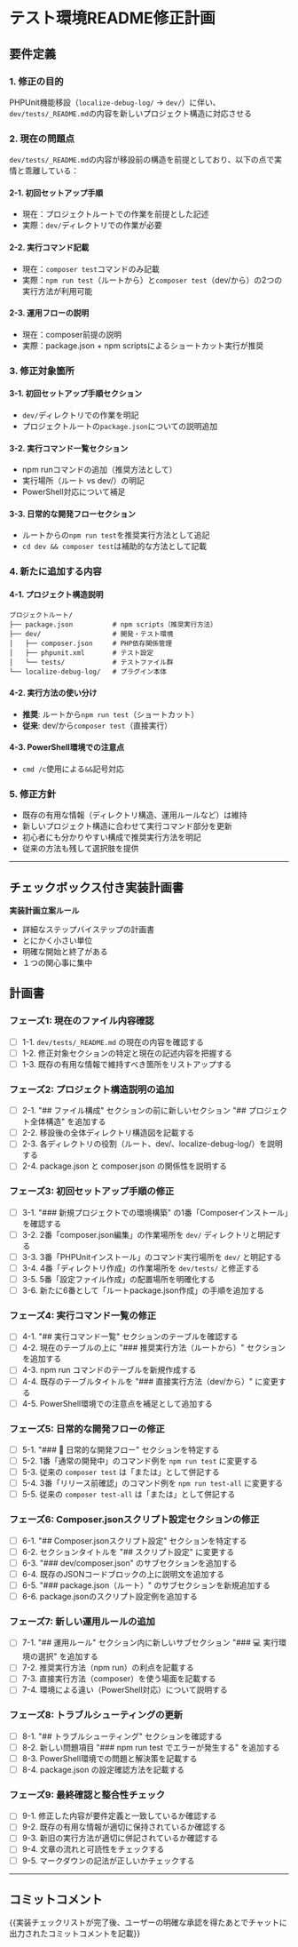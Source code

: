 # テスト環境README修正計画

## 要件定義

### 1. 修正の目的
PHPUnit機能移設（`localize-debug-log/` → `dev/`）に伴い、`dev/tests/_README.md`の内容を新しいプロジェクト構造に対応させる

### 2. 現在の問題点
`dev/tests/_README.md`の内容が移設前の構造を前提としており、以下の点で実情と乖離している：

#### 2-1. 初回セットアップ手順
- 現在：プロジェクトルートでの作業を前提とした記述
- 実際：`dev/`ディレクトリでの作業が必要

#### 2-2. 実行コマンド記載
- 現在：`composer test`コマンドのみ記載
- 実際：`npm run test`（ルートから）と`composer test`（dev/から）の2つの実行方法が利用可能

#### 2-3. 運用フローの説明
- 現在：composer前提の説明
- 実際：package.json + npm scriptsによるショートカット実行が推奨

### 3. 修正対象箇所

#### 3-1. 初回セットアップ手順セクション
- `dev/`ディレクトリでの作業を明記
- プロジェクトルートの`package.json`についての説明追加

#### 3-2. 実行コマンド一覧セクション
- npm runコマンドの追加（推奨方法として）
- 実行場所（ルート vs dev/）の明記
- PowerShell対応について補足

#### 3-3. 日常的な開発フローセクション
- ルートからの`npm run test`を推奨実行方法として追記
- `cd dev && composer test`は補助的な方法として記載

### 4. 新たに追加する内容

#### 4-1. プロジェクト構造説明
```
プロジェクトルート/
├── package.json          # npm scripts（推奨実行方法）
├── dev/                  # 開発・テスト環境
│   ├── composer.json     # PHP依存関係管理
│   ├── phpunit.xml       # テスト設定
│   └── tests/            # テストファイル群
└── localize-debug-log/   # プラグイン本体
```

#### 4-2. 実行方法の使い分け
- **推奨**: ルートから`npm run test`（ショートカット）
- **従来**: dev/から`composer test`（直接実行）

#### 4-3. PowerShell環境での注意点
- `cmd /c`使用による`&&`記号対応

### 5. 修正方針
- 既存の有用な情報（ディレクトリ構造、運用ルールなど）は維持
- 新しいプロジェクト構造に合わせて実行コマンド部分を更新
- 初心者にも分かりやすい構成で推奨実行方法を明記
- 従来の方法も残して選択肢を提供

---

## チェックボックス付き実装計画書

**実装計画立案ルール**

- 詳細なステップバイステップの計画書
- とにかく小さい単位
- 明確な開始と終了がある
- １つの関心事に集中

## 計画書

### フェーズ1: 現在のファイル内容確認
- [ ] 1-1. `dev/tests/_README.md` の現在の内容を確認する
- [ ] 1-2. 修正対象セクションの特定と現在の記述内容を把握する
- [ ] 1-3. 既存の有用な情報で維持すべき箇所をリストアップする

### フェーズ2: プロジェクト構造説明の追加
- [ ] 2-1. "## ファイル構成" セクションの前に新しいセクション "## プロジェクト全体構造" を追加する
- [ ] 2-2. 移設後の全体ディレクトリ構造図を記載する
- [ ] 2-3. 各ディレクトリの役割（ルート、dev/、localize-debug-log/）を説明する
- [ ] 2-4. package.json と composer.json の関係性を説明する

### フェーズ3: 初回セットアップ手順の修正
- [ ] 3-1. "### 新規プロジェクトでの環境構築" の1番「Composerインストール」を確認する
- [ ] 3-2. 2番「composer.json編集」の作業場所を `dev/` ディレクトリと明記する
- [ ] 3-3. 3番「PHPUnitインストール」のコマンド実行場所を `dev/` と明記する
- [ ] 3-4. 4番「ディレクトリ作成」の作業場所を `dev/tests/` と修正する
- [ ] 3-5. 5番「設定ファイル作成」の配置場所を明確化する
- [ ] 3-6. 新たに6番として「ルートpackage.json作成」の手順を追加する

### フェーズ4: 実行コマンド一覧の修正
- [ ] 4-1. "## 実行コマンド一覧" セクションのテーブルを確認する
- [ ] 4-2. 現在のテーブルの上に "### 推奨実行方法（ルートから）" セクションを追加する
- [ ] 4-3. npm run コマンドのテーブルを新規作成する
- [ ] 4-4. 既存のテーブルタイトルを "### 直接実行方法（dev/から）" に変更する
- [ ] 4-5. PowerShell環境での注意点を補足として追加する

### フェーズ5: 日常的な開発フローの修正
- [ ] 5-1. "### 🔄 日常的な開発フロー" セクションを特定する
- [ ] 5-2. 1番「通常の開発中」のコマンド例を `npm run test` に変更する
- [ ] 5-3. 従来の `composer test` は「または」として併記する
- [ ] 5-4. 3番「リリース前確認」のコマンド例を `npm run test-all` に変更する
- [ ] 5-5. 従来の `composer test-all` は「または」として併記する

### フェーズ6: Composer.jsonスクリプト設定セクションの修正
- [ ] 6-1. "## Composer.jsonスクリプト設定" セクションを特定する
- [ ] 6-2. セクションタイトルを "## スクリプト設定" に変更する
- [ ] 6-3. "### dev/composer.json" のサブセクションを追加する
- [ ] 6-4. 既存のJSONコードブロックの上に説明文を追加する
- [ ] 6-5. "### package.json（ルート）" のサブセクションを新規追加する
- [ ] 6-6. package.jsonのスクリプト設定例を追加する

### フェーズ7: 新しい運用ルールの追加
- [ ] 7-1. "## 運用ルール" セクション内に新しいサブセクション "### 💻 実行環境の選択" を追加する
- [ ] 7-2. 推奨実行方法（npm run）の利点を記載する
- [ ] 7-3. 直接実行方法（composer）を使う場面を記載する
- [ ] 7-4. 環境による違い（PowerShell対応）について説明する

### フェーズ8: トラブルシューティングの更新
- [ ] 8-1. "## トラブルシューティング" セクションを確認する
- [ ] 8-2. 新しい問題項目 "### npm run test でエラーが発生する" を追加する
- [ ] 8-3. PowerShell環境での問題と解決策を記載する
- [ ] 8-4. package.json の設定確認方法を記載する

### フェーズ9: 最終確認と整合性チェック
- [ ] 9-1. 修正した内容が要件定義と一致しているか確認する
- [ ] 9-2. 既存の有用な情報が適切に保持されているか確認する
- [ ] 9-3. 新旧の実行方法が適切に併記されているか確認する
- [ ] 9-4. 文章の流れと可読性をチェックする
- [ ] 9-5. マークダウンの記法が正しいかチェックする

---
## コミットコメント

{{実装チェックリストが完了後、ユーザーの明確な承認を得たあとでチャットに出力されたコミットコメントを記載}}

